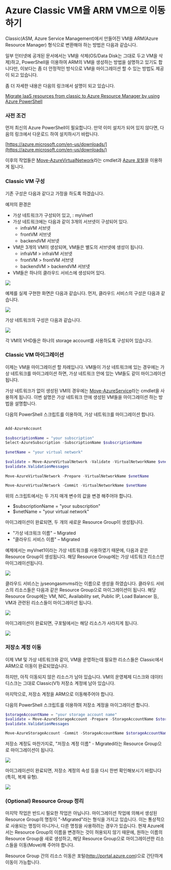 # Azure Classic VM을 ARM VM으로 이동하기

Classic(ASM, Azure Service Management)에서 만들어진 VM을 ARM(Azure Resource Manager) 형식으로 변환해야 하는 방법은 다음과 같습니다.

일부 인터넷에 공개된 문서에서는 VM을 삭제(OS/Data Disk는 그대로 두고 VM을 삭제)하고, PowerShell을 이용하여 ARM의 VM을 생성하는 방법을 설명하고 있기도 합니다만, 이보다는 좀 더 안정적인 방식으로 VM을 마이그레이션 할 수 있는 방법도 제공이 되고 있습니다.

좀 더 자세한 내용은 다음의 링크에서 설명이 되고 있습니다.

[Migrate IaaS resources from classic to Azure Resource Manager by using Azure PowerShell](https://docs.microsoft.com/en-us/azure/virtual-machines/virtual-machines-windows-ps-migration-classic-resource-manager)

### 사전 조건

먼저 최신의 Azure PowerShell이 필요합니다. 만약 이미 설치가 되어 있지 않다면, 다음의 링크에서 다운로드 하여 설치하시기 바랍니다.

[https://azure.microsoft.com/en-us/downloads/](https://azure.microsoft.com/en-us/downloads/)

이후의 작업들은 [Move-AzureVirtualNetwork](https://docs.microsoft.com/en-us/powershell/servicemanagement/Azure.Service/v2.1.0/Move-AzureVirtualNetwork)라는 cmdlet과 [Azure 포털](http://portal.azure.com/)을 이용하게 됩니다.

### Classic VM 구성

기존 구성은 다음과 같다고 가정을 하도록 하겠습니다.

예저의 환경은
- 가상 네트워크가 구성되어 있고, : myVnet1
- 가상 네트워크에는 다음과 같이 3개의 서브넷이 구성되어 있다.
    - infraVM 서브넷
    - frontVM 서브넷
    - backendVM 서브넷
- VM은 3개의 VM이 생성되며, VM들은 별도의 서브넷에 생성이 됩니다.
    - infraVM > infraVM 서브넷
    - frontVM > frontVM 서브넷
    - backendVM > backendVM 서브넷
- VM들은 하나의 클라우드 서비스에 생성되어 있다.

![](https://jyseongfileshare.blob.core.windows.net/images/move-asm-vm-2-arm-01.png)

예제를 실제 구현한 화면은 다음과 같습니다. 먼저, 클라우드 서비스의 구성은 다음과 같습니다.

![](https://jyseongfileshare.blob.core.windows.net/images/move-asm-vm-2-arm-02.png)

가상 네트워크의 구성은 다음과 같습니다.

![](https://jyseongfileshare.blob.core.windows.net/images/move-asm-vm-2-arm-03.png)

각 VM의 VHD들은 하나의 storage account를 사용하도록 구성되어 있습니다.

### Classic VM 마이그레이션

이제는 VM을 마이그레이션 할 차례입니다. VM들이 가상 네트워크에 있는 경우에는 가상 네트워크를 마이그레이션 하면, 가상 네트워크 안에 있는 VM들도 같이 마이그레이션 됩니다.

가상 네트워크가 없이 생성된 VM의 경우에는 [Move-AzureService](https://docs.microsoft.com/en-us/powershell/servicemanagement/Azure.Service/v2.1.0/Move-AzureService)라는 cmdlet을 사용하게 됩니다. 이번 설명은 가상 네트워크 안에 생성된 VM들을 마이그레이션 하는 방법을 설명합니다.

다음의 PowerShell 스크립트를 이용하여, 가상 네트워크를 마이그레이션 합니다.

```PowerShell

Add-AzureAccount
 
$subscriptionName = "your subscription"
Select-AzureSubscription -SubscriptionName $subscriptionName
 
$vnetName = "your virtual network"
 
$validate = Move-AzureVirtualNetwork -Validate -VirtualNetworkName $vnetName
$validate.ValidationMessages
 
Move-AzureVirtualNetwork -Prepare -VirtualNetworkName $vnetName
 
Move-AzureVirtualNetwork -Commit -VirtualNetworkName $vnetName

```

위의 스크립트에서는 두 가지 매개 변수의 값을 변경 해주어야 합니다.

- $subscriptionName = "your subscription"
- $vnetName = "your virtual network"

마이그레이션이 완료되면, 두 개의 새로운 Resource Group이 생성됩니다.

- "가상 네크워크 이름" – Migrated
- "클라우드 서비스 이름" – Migrated

예제에서는 myVnet1이라는 가상 네트워크를 사용하였기 때문에, 다음과 같은 Resource Group이 생성됩니다.
해당 Resource Group에는 가상 네트워크 리소스만 마이그레이션됩니다.

![](https://jyseongfileshare.blob.core.windows.net/images/move-asm-vm-2-arm-04.png)

클라우드 서비스는 jyseongasmvms라는 이름으로 생성을 하였습니다. 클라우드 서비스의 리소스들은 다음과 같은 Resource Group으로 마이그레이션이 됩니다.
해당 Resource Group에는 VM, NIC, Availability set, Public IP, Load Balancer 등, VM과 관련된 리소스들이 마이그레이션 됩니다.

![](https://jyseongfileshare.blob.core.windows.net/images/move-asm-vm-2-arm-05.png)

마이그레이션이 완료되면, 구포털에서는 해당 리소스가 사라지게 됩니다.

![](https://jyseongfileshare.blob.core.windows.net/images/move-asm-vm-2-arm-06.png)

### 저장소 계정 이동

이제 VM 및 가상 네트워크와 같이, VM을 운영하는데 필요한 리소스들은 Classic에서 ARM으로 이동이 완료되었습니다.

하지만, 아직 이동되지 않은 리소스가 남아 있습니다. VM의 운영체제 디스크와 데이터 디스크는 그대로 Classic(V1) 저장소 계정에 남아 있습니다.

마지막으로, 저장소 계정을 ARM으로 이동해주어야 합니다.

다음의 PowerShell 스크립트를 이용하여 저장소 계정을 마이그레이션 합니다.

```PowerShell
$storageAccountName = "your storage account name"
$validate = Move-AzureStorageAccount -Prepare -StorageAccountName $storageAccountName
$validate.ValidationMessages

Move-AzureStorageAccount -Commit -StorageAccountName $storageAccountName 
```

저장소 계정도 마찬가지로, "저장소 계정 이름" - Migrated라는 Resource Group으로 마이그레이션이 됩니다.

![](https://jyseongfileshare.blob.core.windows.net/images/move-asm-vm-2-arm-07.png)

마이그레이션이 완료되면, 저장소 계정의 속성 등을 다시 한번 확인해보시기 바랍니다(특히, 복제 유형).

![](https://jyseongfileshare.blob.core.windows.net/images/move-asm-vm-2-arm-08.png)

### (Optional) Resource Group 정리

마지막 작업은 반드시 필요한 작업은 아닙니다. 마이그레이션 작업에 의해서 생성된 Resource Group의 명칭이 "-Migrated"라는 형식을 가지고 있습니다. 이는 통상적으로 사용되는 명칭이 아니거나, 다른 명칭을 사용하려는 경우가 있습니다. 현재 Azure에서는 Resource Group의 이름을 변경하는 것이 허용되지 않기 때문에, 원하는 이름의 Resource Group을 새로 생성하고, 해당 Resource Group으로 마이그레이션한 리소스들을 이동(Move)해 주어야 합니다.

Resource Group 간의 리소스 이동은 포털(http://portal.azure.com)으로 간단하게 이동이 가능합니다.

